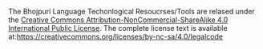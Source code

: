 The Bhojpuri Language Techonlogical Resoucrses/Tools are relased under the [Creative Commons Attribution-NonCommercial-ShareAlike 4.0 International Public License](https://creativecommons.org/licenses/by-nc-sa/4.0/legalcode).
The complete license text is available at:https://creativecommons.org/licenses/by-nc-sa/4.0/legalcode

